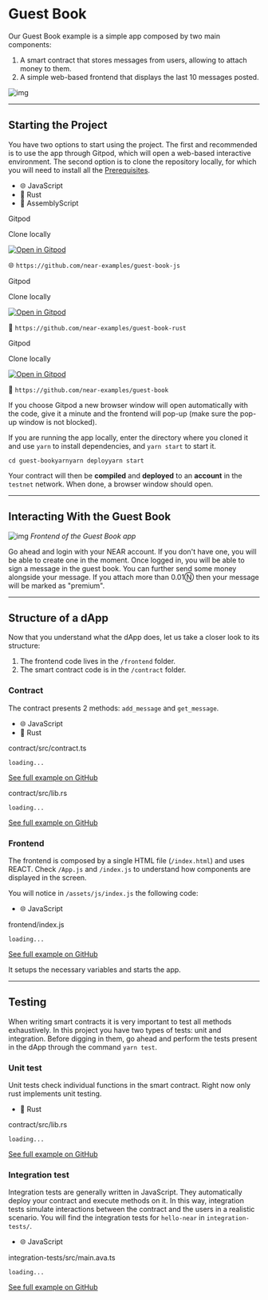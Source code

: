 Guest Book
==========

Our Guest Book example is a simple app composed by two main components:

1.  A smart contract that stores messages from users, allowing to attach money to them.
2.  A simple web-based frontend that displays the last 10 messages posted.

![img](https://docs.near.org/assets/images/guest-book-b305a87a35cbef2b632ebe289d44f7b2.png)

* * *

Starting the Project[​](#starting-the-project "Direct link to heading")
-----------------------------------------------------------------------

You have two options to start using the project. The first and recommended is to use the app through Gitpod, which will open a web-based interactive environment. The second option is to clone the repository locally, for which you will need to install all the [Prerequisites](/develop/prerequisites).

*   🌐 JavaScript
*   🦀 Rust
*   🚀 AssemblyScript

Gitpod

Clone locally

[![Open in Gitpod](https://gitpod.io/button/open-in-gitpod.svg)](https://gitpod.io/#https://github.com/near-examples/guest-book-js.git)

🌐 `https://github.com/near-examples/guest-book-js`

Gitpod

Clone locally

[![Open in Gitpod](https://gitpod.io/button/open-in-gitpod.svg)](https://gitpod.io/#https://github.com/near-examples/guest-book-rust.git)

🦀 `https://github.com/near-examples/guest-book-rust`

Gitpod

Clone locally

[![Open in Gitpod](https://gitpod.io/button/open-in-gitpod.svg)](https://gitpod.io/#https://github.com/near-examples/guest-book.git)

🚀 `https://github.com/near-examples/guest-book`

If you choose Gitpod a new browser window will open automatically with the code, give it a minute and the frontend will pop-up (make sure the pop-up window is not blocked).

If you are running the app locally, enter the directory where you cloned it and use `yarn` to install dependencies, and `yarn start` to start it.

    cd guest-bookyarnyarn deployyarn start

Your contract will then be **compiled** and **deployed** to an **account** in the `testnet` network. When done, a browser window should open.

* * *

Interacting With the Guest Book[​](#interacting-with-the-guest-book "Direct link to heading")
---------------------------------------------------------------------------------------------

![img](https://docs.near.org/assets/images/guest-book-b305a87a35cbef2b632ebe289d44f7b2.png) _Frontend of the Guest Book app_

Go ahead and login with your NEAR account. If you don't have one, you will be able to create one in the moment. Once logged in, you will be able to sign a message in the guest book. You can further send some money alongside your message. If you attach more than 0.01Ⓝ then your message will be marked as "premium".

* * *

Structure of a dApp[​](#structure-of-a-dapp "Direct link to heading")
---------------------------------------------------------------------

Now that you understand what the dApp does, let us take a closer look to its structure:

1.  The frontend code lives in the `/frontend` folder.
2.  The smart contract code is in the `/contract` folder.

### Contract[​](#contract "Direct link to heading")

The contract presents 2 methods: `add_message` and `get_message`.

*   🌐 JavaScript
*   🦀 Rust

contract/src/contract.ts

    loading...

[See full example on GitHub](https://github.com/near-examples/guest-book-js/blob/master/contract/src/contract.ts#L4-L24#)

contract/src/lib.rs

    loading...

[See full example on GitHub](https://github.com/near-examples/guest-book-rust/blob/main/contract/src/lib.rs#L29-L50#)

### Frontend[​](#frontend "Direct link to heading")

The frontend is composed by a single HTML file (`/index.html`) and uses REACT. Check `/App.js` and `/index.js` to understand how components are displayed in the screen.

You will notice in `/assets/js/index.js` the following code:

*   🌐 JavaScript

frontend/index.js

    loading...

[See full example on GitHub](https://github.com/near-examples/guest-book-rust/blob/main/frontend/index.js#L15-L25#)

It setups the necessary variables and starts the app.

* * *

Testing[​](#testing "Direct link to heading")
---------------------------------------------

When writing smart contracts it is very important to test all methods exhaustively. In this project you have two types of tests: unit and integration. Before digging in them, go ahead and perform the tests present in the dApp through the command `yarn test`.

### Unit test[​](#unit-test "Direct link to heading")

Unit tests check individual functions in the smart contract. Right now only rust implements unit testing.

*   🦀 Rust

contract/src/lib.rs

    loading...

[See full example on GitHub](https://github.com/near-examples/guest-book-rust/blob/main/contract/src/lib.rs#L63-L86#)

### Integration test[​](#integration-test "Direct link to heading")

Integration tests are generally written in JavaScript. They automatically deploy your contract and execute methods on it. In this way, integration tests simulate interactions between the contract and the users in a realistic scenario. You will find the integration tests for `hello-near` in `integration-tests/`.

*   🌐 JavaScript

integration-tests/src/main.ava.ts

    loading...

[See full example on GitHub](https://github.com/near-examples/guest-book-js/blob/master/integration-tests/src/main.ava.ts#L39-L59#)
